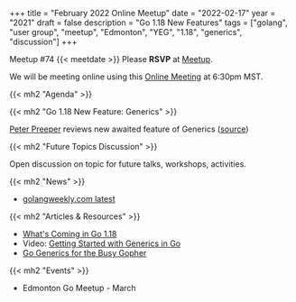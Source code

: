 +++
title = "February 2022 Online Meetup"
date = "2022-02-17"
year = "2021"
draft = false
description = "Go 1.18 New Features"
tags = ["golang", "user group", "meetup", "Edmonton", "YEG", "1.18", "generics", "discussion"]
+++

Meetup #74 {{< meetdate >}} Please **RSVP** at [Meetup](https://www.meetup.com/startupedmonton/events/283694345).

We will be meeting online using this [Online Meeting](https://meet.jit.si/moderated/faf57089abb075e1133167ba9129db0f31ee7d315de64ad5e9e152aabd2276f7) at 6:30pm MST.

{{< mh2 "Agenda" >}}

{{< mh2 "Go 1.18 New Feature: Generics" >}}

[Peter Preeper](https://github.com/ppreeper) reviews new awaited feature of Generics ([source](https://github.com/edmontongo/presentations/tree/main/2022-02/generics))

{{< mh2 "Future Topics Discussion" >}}

Open discussion on topic for future talks, workshops, activities.

{{< mh2 "News" >}}

- [golangweekly.com latest](https://golangweekly.com/issues/399)

{{< mh2 "Articles & Resources" >}}

- [What's Coming in Go 1.18](https://lwn.net/SubscriberLink/883602/49e588e5d73cef84/)
- Video: [Getting Started with Generics in Go](https://www.youtube.com/watch?v=kKu9HuOvaUY)
- [Go Generics for the Busy Gopher](https://sethops1.net/post/go-generics-for-the-busy-gopher/)

{{< mh2 "Events" >}}

- Edmonton Go Meetup - March
